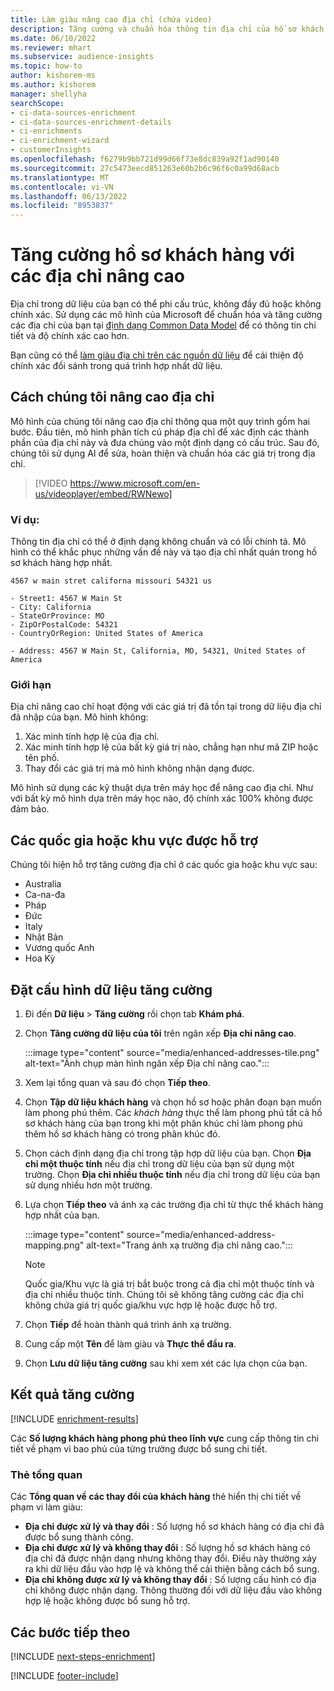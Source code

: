 ```yaml
---
title: Làm giàu nâng cao địa chỉ (chứa video)
description: Tăng cường và chuẩn hóa thông tin địa chỉ của hồ sơ khách hàng bằng các mô hình của Microsoft.
ms.date: 06/10/2022
ms.reviewer: mhart
ms.subservice: audience-insights
ms.topic: how-to
author: kishorem-ms
ms.author: kishorem
manager: shellyha
searchScope:
- ci-data-sources-enrichment
- ci-data-sources-enrichment-details
- ci-enrichments
- ci-enrichment-wizard
- customerInsights
ms.openlocfilehash: f6279b9bb721d99d66f73e8dc839a92f1ad90140
ms.sourcegitcommit: 27c5473eecd851263e60b2b6c96f6c0a99d68acb
ms.translationtype: MT
ms.contentlocale: vi-VN
ms.lasthandoff: 06/13/2022
ms.locfileid: "8953837"
---
```

# <a name="enrichment-of-customer-profiles-with-enhanced-addresses"></a>Tăng cường hồ sơ khách hàng với các địa chỉ nâng cao

Địa chỉ trong dữ liệu của bạn có thể phi cấu trúc, không đầy đủ hoặc không chính xác. Sử dụng các mô hình của Microsoft để chuẩn hóa và tăng cường các địa chỉ của bạn tại [định dạng Common Data Model](/common-data-model/schema/core/applicationcommon/address) để có thông tin chi tiết và độ chính xác cao hơn.

Bạn cũng có thể [làm giàu địa chỉ trên các nguồn dữ liệu](data-sources-enrichment.md) để cải thiện độ chính xác đối sánh trong quá trình hợp nhất dữ liệu. 

## <a name="how-we-enhance-addresses"></a>Cách chúng tôi nâng cao địa chỉ

Mô hình của chúng tôi nâng cao địa chỉ thông qua một quy trình gồm hai bước. Đầu tiên, mô hình phân tích cú pháp địa chỉ để xác định các thành phần của địa chỉ này và đưa chúng vào một định dạng có cấu trúc. Sau đó, chúng tôi sử dụng AI để sửa, hoàn thiện và chuẩn hóa các giá trị trong địa chỉ.

> [!VIDEO https://www.microsoft.com/en-us/videoplayer/embed/RWNewo]

### <a name="example"></a>Ví dụ:

Thông tin địa chỉ có thể ở định dạng không chuẩn và có lỗi chính tả. Mô hình có thể khắc phục những vấn đề này và tạo địa chỉ nhất quán trong hồ sơ khách hàng hợp nhất.

```Input
4567 w main stret californa missouri 54321 us
```

```Output
- Street1: 4567 W Main St
- City: California
- StateOrProvince: MO
- ZipOrPostalCode: 54321
- CountryOrRegion: United States of America

- Address: 4567 W Main St, California, MO, 54321, United States of America
```

### <a name="limitations"></a>Giới hạn

Địa chỉ nâng cao chỉ hoạt động với các giá trị đã tồn tại trong dữ liệu địa chỉ đã nhập của bạn. Mô hình không:

1. Xác minh tính hợp lệ của địa chỉ.
2. Xác minh tính hợp lệ của bất kỳ giá trị nào, chẳng hạn như mã ZIP hoặc tên phố.
3. Thay đổi các giá trị mà mô hình không nhận dạng được.

Mô hình sử dụng các kỹ thuật dựa trên máy học để nâng cao địa chỉ. Như với bất kỳ mô hình dựa trên máy học nào, độ chính xác 100% không được đảm bảo.

## <a name="supported-countries-or-regions"></a>Các quốc gia hoặc khu vực được hỗ trợ

Chúng tôi hiện hỗ trợ tăng cường địa chỉ ở các quốc gia hoặc khu vực sau:

- Australia
- Ca-na-đa
- Pháp
- Đức
- Italy
- Nhật Bản
- Vương quốc Anh
- Hoa Kỳ

## <a name="configure-the-enrichment"></a>Đặt cấu hình dữ liệu tăng cường

1. Đi đến **Dữ liệu** > **Tăng cường** rồi chọn tab **Khám phá**.

1. Chọn **Tăng cường dữ liệu của tôi** trên ngăn xếp **Địa chỉ nâng cao**.

   :::image type="content" source="media/enhanced-addresses-tile.png" alt-text="Ảnh chụp màn hình ngăn xếp Địa chỉ nâng cao.":::

1. Xem lại tổng quan và sau đó chọn **Tiếp theo**.

1. Chọn **Tập dữ liệu khách hàng** và chọn hồ sơ hoặc phân đoạn bạn muốn làm phong phú thêm. Các *khách hàng* thực thể làm phong phú tất cả hồ sơ khách hàng của bạn trong khi một phân khúc chỉ làm phong phú thêm hồ sơ khách hàng có trong phân khúc đó.

1. Chọn cách định dạng địa chỉ trong tập hợp dữ liệu của bạn. Chọn **Địa chỉ một thuộc tính** nếu địa chỉ trong dữ liệu của bạn sử dụng một trường. Chọn **Địa chỉ nhiều thuộc tính** nếu địa chỉ trong dữ liệu của bạn sử dụng nhiều hơn một trường.

1. Lựa chọn **Tiếp theo** và ánh xạ các trường địa chỉ từ thực thể khách hàng hợp nhất của bạn.

    :::image type="content" source="media/enhanced-address-mapping.png" alt-text="Trang ánh xạ trường địa chỉ nâng cao.":::

   > [!NOTE]
   > Quốc gia/Khu vực là giá trị bắt buộc trong cả địa chỉ một thuộc tính và địa chỉ nhiều thuộc tính. Chúng tôi sẽ không tăng cường các địa chỉ không chứa giá trị quốc gia/khu vực hợp lệ hoặc được hỗ trợ.

1. Chọn **Tiếp** để hoàn thành quá trình ánh xạ trường.

1. Cung cấp một **Tên** để làm giàu và **Thực thể đầu ra**.

1. Chọn **Lưu dữ liệu tăng cường** sau khi xem xét các lựa chọn của bạn.

## <a name="enrichment-results"></a>Kết quả tăng cường

[!INCLUDE [enrichment-results](includes/enrichment-results.md)]

Các **Số lượng khách hàng phong phú theo lĩnh vực** cung cấp thông tin chi tiết về phạm vi bao phủ của từng trường được bổ sung chi tiết.

### <a name="overview-card"></a>Thẻ tổng quan

Các **Tổng quan về các thay đổi của khách hàng** thẻ hiển thị chi tiết về phạm vi làm giàu:

- **Địa chỉ được xử lý và thay đổi** : Số lượng hồ sơ khách hàng có địa chỉ đã được bổ sung thành công.
- **Địa chỉ được xử lý và không thay đổi** : Số lượng hồ sơ khách hàng có địa chỉ đã được nhận dạng nhưng không thay đổi. Điều này thường xảy ra khi dữ liệu đầu vào hợp lệ và không thể cải thiện bằng cách bổ sung.
- **Địa chỉ không được xử lý và không thay đổi** : Số lượng cấu hình có địa chỉ không được nhận dạng. Thông thường đối với dữ liệu đầu vào không hợp lệ hoặc không được bổ sung hỗ trợ.

## <a name="next-steps"></a>Các bước tiếp theo

[!INCLUDE [next-steps-enrichment](includes/next-steps-enrichment.md)]

[!INCLUDE [footer-include](includes/footer-banner.md)]
